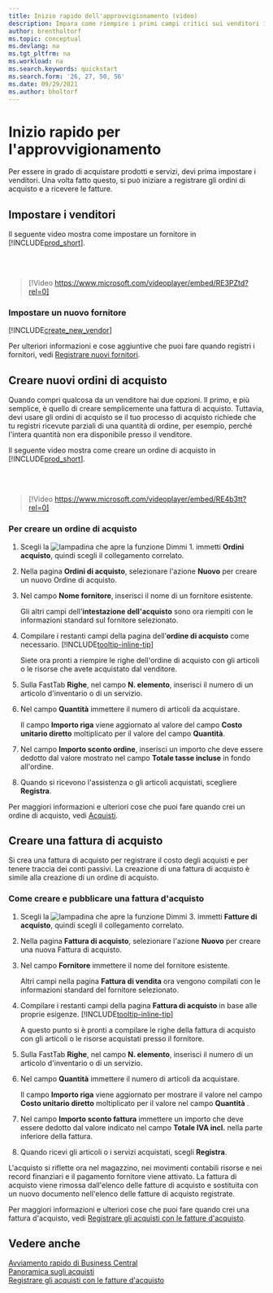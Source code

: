 ```yaml
---
title: Inizio rapido dell'approvvigionamento (video)
description: Impara come riempire i primi campi critici sui venditori in Business Central in modo da poter iniziare ad acquistare prodotti e servizi.
author: brentholtorf
ms.topic: conceptual
ms.devlang: na
ms.tgt_pltfrm: na
ms.workload: na
ms.search.keywords: quickstart
ms.search.form: '26, 27, 50, 56'
ms.date: 09/29/2021
ms.author: bholtorf
---
```


# <a name="procurement-quick-start"></a>Inizio rapido per l'approvvigionamento

Per essere in grado di acquistare prodotti e servizi, devi prima impostare i venditori. Una volta fatto questo, si può iniziare a registrare gli ordini di acquisto e a ricevere le fatture.  

## <a name="set-up-vendors"></a>Impostare i venditori

Il seguente video mostra come impostare un fornitore in [!INCLUDE[prod_short](includes/prod_short.md)].

<br><br>  

> [!Video https://www.microsoft.com/videoplayer/embed/RE3PZtd?rel=0]

### <a name="set-up-a-new-vendor"></a>Impostare un nuovo fornitore

[!INCLUDE[create_new_vendor](includes/create_new_vendor.md)]

Per ulteriori informazioni e cose aggiuntive che puoi fare quando registri i fornitori, vedi [Registrare nuovi fornitori](purchasing-how-register-new-vendors.md).  

## <a name="create-new-purchase-orders"></a>Creare nuovi ordini di acquisto

Quando compri qualcosa da un venditore hai due opzioni. Il primo, e più semplice, è quello di creare semplicemente una fattura di acquisto. Tuttavia, devi usare gli ordini di acquisto se il tuo processo di acquisto richiede che tu registri ricevute parziali di una quantità di ordine, per esempio, perché l'intera quantità non era disponibile presso il venditore.

Il seguente video mostra come creare un ordine di acquisto in [!INCLUDE[prod_short](includes/prod_short.md)].

<br><br>

> [!Video https://www.microsoft.com/videoplayer/embed/RE4b3tt?rel=0]

### <a name="to-create-a-purchase-order"></a>Per creare un ordine di acquisto

1. Scegli la ![lampadina che apre la funzione Dimmi 1](media/ui-search/search_small.png "Dimmi cosa vuoi fare"). immetti **Ordini acquisto**, quindi scegli il collegamento correlato.  

2. Nella pagina **Ordini di acquisto**, selezionare l'azione **Nuovo** per creare un nuovo Ordine di acquisto.

3. Nel campo **Nome fornitore**, inserisci il nome di un fornitore esistente.

    Gli altri campi dell'**intestazione dell'acquisto** sono ora riempiti con le informazioni standard sul fornitore selezionato.  

4. Compilare i restanti campi della pagina dell’**ordine di acquisto** come necessario. [!INCLUDE[tooltip-inline-tip](includes/tooltip-inline-tip_md.md)]

    Siete ora pronti a riempire le righe dell'ordine di acquisto con gli articoli o le risorse che avete acquistato dal venditore.

5. Sulla FastTab **Righe**, nel campo **N. elemento**, inserisci il numero di un articolo d'inventario o di un servizio.

6. Nel campo **Quantità** immettere il numero di articoli da acquistare.

    Il campo **Importo riga** viene aggiornato al valore del campo **Costo unitario diretto** moltiplicato per il valore del campo **Quantità**.

7. Nel campo **Importo sconto ordine**, inserisci un importo che deve essere dedotto dal valore mostrato nel campo **Totale tasse incluse** in fondo all'ordine.

8. Quando si ricevono l'assistenza o gli articoli acquistati, scegliere **Registra**.

Per maggiori informazioni e ulteriori cose che puoi fare quando crei un ordine di acquisto, vedi [Acquisti](purchasing-manage-purchasing.md).  

## <a name="create-a-purchase-invoice"></a>Creare una fattura di acquisto

Si crea una fattura di acquisto per registrare il costo degli acquisti e per tenere traccia dei conti passivi. La creazione di una fattura di acquisto è simile alla creazione di un ordine di acquisto.

### <a name="how-to-create-and-post-a-purchase-invoice"></a>Come creare e pubblicare una fattura d'acquisto

1. Scegli la ![lampadina che apre la funzione Dimmi 3](media/ui-search/search_small.png "Dimmi cosa vuoi fare"). immetti **Fatture di acquisto**, quindi scegli il collegamento correlato.  
2. Nella pagina **Fattura di acquisto**, selezionare l'azione **Nuovo** per creare una nuova Fattura di acquisto.
3. Nel campo **Fornitore** immettere il nome del fornitore esistente.

    Altri campi nella pagina **Fattura di vendita** ora vengono compilati con le informazioni standard del fornitore selezionato.

4. Compilare i restanti campi della pagina **Fattura di acquisto** in base alle proprie esigenze. [!INCLUDE[tooltip-inline-tip](includes/tooltip-inline-tip_md.md)]

    A questo punto si è pronti a compilare le righe della fattura di acquisto con gli articoli o le risorse acquistati presso il fornitore.

5. Sulla FastTab **Righe**, nel campo **N. elemento**, inserisci il numero di un articolo d'inventario o di un servizio.
6. Nel campo **Quantità** immettere il numero di articoli da acquistare.

    Il campo **Importo riga** viene aggiornato per mostrare il valore nel campo **Costo unitario diretto** moltiplicato per il valore nel campo **Quantità** .

7. Nel campo **Importo sconto fattura** immettere un importo che deve essere dedotto dal valore indicato nel campo **Totale IVA incl.** nella parte inferiore della fattura.

8. Quando ricevi gli articoli o i servizi acquistati, scegli **Registra**.

L'acquisto si riflette ora nel magazzino, nei movimenti contabili risorse e nei record finanziari e il pagamento fornitore viene attivato. La fattura di acquisto viene rimossa dall'elenco delle fatture di acquisto e sostituita con un nuovo documento nell'elenco delle fatture di acquisto registrate.  

Per maggiori informazioni e ulteriori cose che puoi fare quando crei una fattura d'acquisto, vedi [Registrare gli acquisti con le fatture d'acquisto](purchasing-how-record-purchases.md).

## <a name="see-also"></a>Vedere anche

[Avviamento rapido di Business Central](quick-start-business-central.md)  
[Panoramica sugli acquisti](Purchasing-manage-purchasing.md)  
[Registrare gli acquisti con le fatture d'acquisto](purchasing-how-record-purchases.md)  
